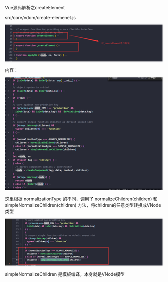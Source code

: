 Vue源码解析之createElement

src/core/vdom/create-elemenet.js

![1566088188974](img\1566088188974.png)

内容：

![1566088335863](img\1566088335863.png)

这里根据 normalizationType 的不同，调用了 normalizeChildren(children) 和 simpleNormalizeChildren(children) 方法，将children的任意类型转换成VNode类型 

![1566088529833](img\1566088529833.png)

simpleNormalizeChildren 是模板编译，本身就是VNode模型